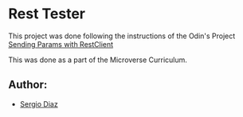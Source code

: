 # Rest Tester

This project was done following the instructions of the Odin's Project [Sending Params with RestClient](https://www.theodinproject.com/courses/ruby-on-rails/lessons/basic-routes-views-and-controllers) 

This was done as a part of the Microverse Curriculum.

## Author:
* [Sergio Diaz](github.com/serdg0)
